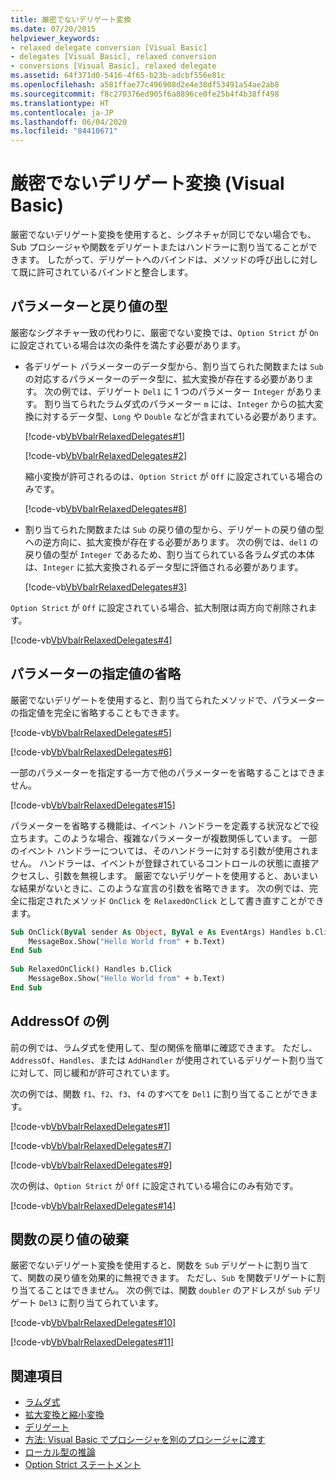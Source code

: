 ```yaml
---
title: 厳密でないデリゲート変換
ms.date: 07/20/2015
helpviewer_keywords:
- relaxed delegate conversion [Visual Basic]
- delegates [Visual Basic], relaxed conversion
- conversions [Visual Basic], relaxed delegate
ms.assetid: 64f371d0-5416-4f65-b23b-adcbf556e81c
ms.openlocfilehash: a581ffae77c496908d2e4e38df53491a54ae2ab8
ms.sourcegitcommit: f8c270376ed905f6a8896ce0fe25b4f4b38ff498
ms.translationtype: HT
ms.contentlocale: ja-JP
ms.lasthandoff: 06/04/2020
ms.locfileid: "84410671"
---
```

# <a name="relaxed-delegate-conversion-visual-basic"></a>厳密でないデリゲート変換 (Visual Basic)
厳密でないデリゲート変換を使用すると、シグネチャが同じでない場合でも、Sub プロシージャや関数をデリゲートまたはハンドラーに割り当てることができます。 したがって、デリゲートへのバインドは、メソッドの呼び出しに対して既に許可されているバインドと整合します。  
  
## <a name="parameters-and-return-type"></a>パラメーターと戻り値の型  
 厳密なシグネチャ一致の代わりに、厳密でない変換では、`Option Strict` が `On` に設定されている場合は次の条件を満たす必要があります。  
  
- 各デリゲート パラメーターのデータ型から、割り当てられた関数または `Sub` の対応するパラメーターのデータ型に、拡大変換が存在する必要があります。 次の例では、デリゲート `Del1` に 1 つのパラメーター `Integer` があります。 割り当てられたラムダ式のパラメーター `m` には、`Integer` からの拡大変換に対するデータ型、`Long` や `Double` などが含まれている必要があります。  
  
     [!code-vb[VbVbalrRelaxedDelegates#1](~/samples/snippets/visualbasic/VS_Snippets_VBCSharp/VbVbalrRelaxedDelegates/VB/Module1.vb#1)]  
  
     [!code-vb[VbVbalrRelaxedDelegates#2](~/samples/snippets/visualbasic/VS_Snippets_VBCSharp/VbVbalrRelaxedDelegates/VB/Module1.vb#2)]  
  
     縮小変換が許可されるのは、`Option Strict` が `Off` に設定されている場合のみです。  
  
     [!code-vb[VbVbalrRelaxedDelegates#8](~/samples/snippets/visualbasic/VS_Snippets_VBCSharp/VbVbalrRelaxedDelegates/VB/Module2.vb#8)]  
  
- 割り当てられた関数または `Sub` の戻り値の型から、デリゲートの戻り値の型への逆方向に、拡大変換が存在する必要があります。 次の例では、`del1` の戻り値の型が `Integer` であるため、割り当てられている各ラムダ式の本体は、`Integer` に拡大変換されるデータ型に評価される必要があります。  
  
     [!code-vb[VbVbalrRelaxedDelegates#3](~/samples/snippets/visualbasic/VS_Snippets_VBCSharp/VbVbalrRelaxedDelegates/VB/Module1.vb#3)]  
  
 `Option Strict` が `Off` に設定されている場合、拡大制限は両方向で削除されます。  
  
 [!code-vb[VbVbalrRelaxedDelegates#4](~/samples/snippets/visualbasic/VS_Snippets_VBCSharp/VbVbalrRelaxedDelegates/VB/Module2.vb#4)]  
  
## <a name="omitting-parameter-specifications"></a>パラメーターの指定値の省略  
 厳密でないデリゲートを使用すると、割り当てられたメソッドで、パラメーターの指定値を完全に省略することもできます。  
  
 [!code-vb[VbVbalrRelaxedDelegates#5](~/samples/snippets/visualbasic/VS_Snippets_VBCSharp/VbVbalrRelaxedDelegates/VB/Module1.vb#5)]  
  
 [!code-vb[VbVbalrRelaxedDelegates#6](~/samples/snippets/visualbasic/VS_Snippets_VBCSharp/VbVbalrRelaxedDelegates/VB/Module1.vb#6)]  
  
 一部のパラメーターを指定する一方で他のパラメーターを省略することはできません。  
  
 [!code-vb[VbVbalrRelaxedDelegates#15](~/samples/snippets/visualbasic/VS_Snippets_VBCSharp/VbVbalrRelaxedDelegates/VB/Module1.vb#15)]  
  
 パラメーターを省略する機能は、イベント ハンドラーを定義する状況などで役立ちます。このような場合、複雑なパラメーターが複数関係しています。 一部のイベント ハンドラーについては、そのハンドラーに対する引数が使用されません。 ハンドラーは、イベントが登録されているコントロールの状態に直接アクセスし、引数を無視します。 厳密でないデリゲートを使用すると、あいまいな結果がないときに、このような宣言の引数を省略できます。 次の例では、完全に指定されたメソッド `OnClick` を `RelaxedOnClick` として書き直すことができます。  
  
```vb  
Sub OnClick(ByVal sender As Object, ByVal e As EventArgs) Handles b.Click  
    MessageBox.Show("Hello World from" + b.Text)  
End Sub  
  
Sub RelaxedOnClick() Handles b.Click  
    MessageBox.Show("Hello World from" + b.Text)  
End Sub  
```  
  
## <a name="addressof-examples"></a>AddressOf の例  
 前の例では、ラムダ式を使用して、型の関係を簡単に確認できます。 ただし、`AddressOf`、`Handles`、または `AddHandler` が使用されているデリゲート割り当てに対して、同じ緩和が許可されています。  
  
 次の例では、関数 `f1`、`f2`、`f3`、`f4` のすべてを `Del1` に割り当てることができます。  
  
 [!code-vb[VbVbalrRelaxedDelegates#1](~/samples/snippets/visualbasic/VS_Snippets_VBCSharp/VbVbalrRelaxedDelegates/VB/Module1.vb#1)]  
  
 [!code-vb[VbVbalrRelaxedDelegates#7](~/samples/snippets/visualbasic/VS_Snippets_VBCSharp/VbVbalrRelaxedDelegates/VB/Module1.vb#7)]  
  
 [!code-vb[VbVbalrRelaxedDelegates#9](~/samples/snippets/visualbasic/VS_Snippets_VBCSharp/VbVbalrRelaxedDelegates/VB/Module1.vb#9)]  
  
 次の例は、`Option Strict` が `Off` に設定されている場合にのみ有効です。  
  
 [!code-vb[VbVbalrRelaxedDelegates#14](~/samples/snippets/visualbasic/VS_Snippets_VBCSharp/VbVbalrRelaxedDelegates/VB/Module2.vb#14)]  
  
## <a name="dropping-function-returns"></a>関数の戻り値の破棄  
 厳密でないデリゲート変換を使用すると、関数を `Sub` デリゲートに割り当てて、関数の戻り値を効果的に無視できます。 ただし、`Sub` を関数デリゲートに割り当てることはできません。 次の例では、関数 `doubler` のアドレスが `Sub` デリゲート `Del3` に割り当てられています。  
  
 [!code-vb[VbVbalrRelaxedDelegates#10](~/samples/snippets/visualbasic/VS_Snippets_VBCSharp/VbVbalrRelaxedDelegates/VB/Module1.vb#10)]  
  
 [!code-vb[VbVbalrRelaxedDelegates#11](~/samples/snippets/visualbasic/VS_Snippets_VBCSharp/VbVbalrRelaxedDelegates/VB/Module1.vb#11)]  
  
## <a name="see-also"></a>関連項目

- [ラムダ式](../procedures/lambda-expressions.md)
- [拡大変換と縮小変換](../data-types/widening-and-narrowing-conversions.md)
- [デリゲート](index.md)
- [方法: Visual Basic でプロシージャを別のプロシージャに渡す](how-to-pass-procedures-to-another-procedure.md)
- [ローカル型の推論](../variables/local-type-inference.md)
- [Option Strict ステートメント](../../../language-reference/statements/option-strict-statement.md)
